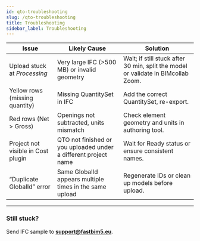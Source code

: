 ```yaml
---
id: qto-troubleshooting
slug: /qto-troubleshooting
title: Troubleshooting
sidebar_label: Troubleshooting
---
```


| Issue | Likely Cause | Solution |
|-------|--------------|----------|
| Upload stuck at *Processing* | Very large IFC (>500 MB) or invalid geometry | Wait; if still stuck after 30 min, split the model or validate in BIMcollab Zoom. |
| Yellow rows (missing quantity) | Missing QuantitySet in IFC | Add the correct QuantitySet, re-export. |
| Red rows (Net > Gross) | Openings not subtracted, units mismatch | Check element geometry and units in authoring tool. |
| Project not visible in Cost plugin | QTO not finished or you uploaded under a different project name | Wait for Ready status or ensure consistent names. |
| “Duplicate GlobalId” error | Same GlobalId appears multiple times in the same upload | Regenerate IDs or clean up models before upload. |

---

### Still stuck?
Send IFC sample to **support@fastbim5.eu**. 